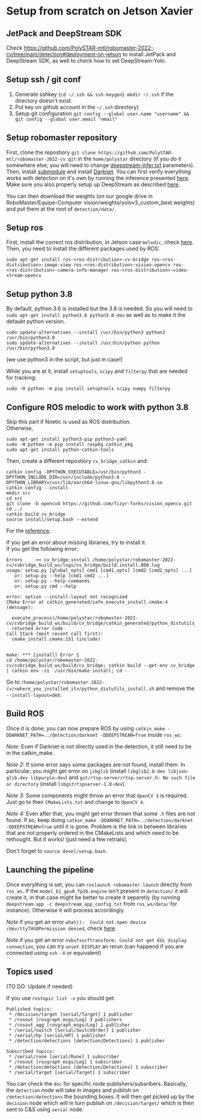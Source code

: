 # Setup from scratch on Jetson Xavier

## JetPack and DeepStream SDK

Check https://github.com/PolySTAR-mtl/robomaster-2022-cv/tree/main/detection#deployment-on-jetson to install JetPack and DeepStream SDK, as well to check how to set DeepStream-Yolo.

## Setup ssh / git conf

1. Generate sshkey (`cd ~/.ssh && ssh-keygen`). `mkdir ~/.ssh` if the directory doesn't exist.
2. Put key on github account in the `~/.ssh` directory)
3. Setup git configuration `git config --global user.name "username" && git config --global user.email "email"`

## Setup robomaster repository

First, clone the repostiory `git clone https://github.com/PolySTAR-mtl/robomaster-2022-cv.git` in the `home/polystar` directory (if you do it somewhere else, you will need to change [deepstream-infer.txt](https://github.com/PolySTAR-mtl/robomaster-2022-cv/blob/main/ros_ws/data/deepstream-infer.txt) parameters). Then, install [submodule](https://github.com/PolySTAR-mtl/robomaster-2022-cv/tree/main/detection#small-note-on-submodules)
and install [Darknet](https://github.com/PolySTAR-mtl/robomaster-2022-cv/tree/main/detection#setting-up-darknet-environment). You can first verify everything works with detection on it's
own by running the inference presented [here](https://github.com/PolySTAR-mtl/robomaster-2022-cv/tree/main/detection#setting-up-darknet-environment). Make sure you also properly setup up DeepStream as described [here](https://github.com/PolySTAR-mtl/robomaster-2022-cv/tree/main/detection#deployment-on-jetson). 

You can then download the weights (on our google drive in RoboMaster/Equipe-Computer vision/weights/yolov3_custom_best.weights) and put them at the root of `detection/data/`.

## Setup ros

First, install the correct ros distribution, in Jetson case `melodic`, check [here](http://wiki.ros.org/melodic/Installation/Ubuntu).
Then, you need to install the different packages used by ROS:

`sudo apt-get install ros-<ros-distribution>-cv-bridge ros-<ros-distribution>-image-view ros-<ros-distribution>-vision-opencv ros-<ros-distribution>-camera-info-manager ros-<ros-distribution>-video-stream-opencv`

## Setup python 3.8

By default, python 3.6 is installed but the 3.8 is needed. So you will need to `sudo apt-get install python3.8 python3.8-dev` as well as to make it the defaukt python version.

```
sudo update-alternatives --install /usr/bin/python3 python3 /usr/bin/python3.8
sudo update-alternatives --install /usr/bin/python python /usr/bin/python3.8
```

(we use python3 in the script, but just in case!)

While you are at it, install `setuptools`, `scipy` and `filterpy` that are needed for tracking:

`sudo -H python -m pip install setuptools scipy numpy filterpy`

## Configure ROS melodic to work with python 3.8

Skip this part if Noetic is used as ROS distribution. <br>
Otherwise,
```
sudo apt-get install python3-pip python3-yaml
sudo -H python -m pip install rospkg catkin_pkg
sudo apt-get install python-catkin-tools
```

Then, create a different repostiory `cv_bridge_catkin` and: <br>
```
catkin config -DPYTHON_EXECUTABLE=/usr/bin/python3 -DPYTHON_INCLUDE_DIR=/usr/include/python3.8 -DPYTHON_LIBRARY=/usr/lib/aarch64-linux-gnu/libpython3.8.so
catkin config --install
mkdir src
cd src
git clone -b opencv4 https://github.com/fizyr-forks/vision_opencv.git
cd ../
catkin build cv_bridge
source install/setup.bash --extend
```

For the [reference](https://medium.com/@beta_b0t/how-to-setup-ros-with-python-3-44a69ca36674).

If you get an error about missing libraries, try to install it. <br>
If you get the following error: 
```
Errors     << cv_bridge:install /home/polystar/robomaster-2022-cv/cvbridge_build_ws/logs/cv_bridge/build.install.000.log
usage: setup.py [global_opts] cmd1 [cmd1_opts] [cmd2 [cmd2_opts] ...]
   or: setup.py --help [cmd1 cmd2 ...]
   or: setup.py --help-commands
   or: setup.py cmd --help

error: option --install-layout not recognized
CMake Error at catkin_generated/safe_execute_install.cmake:4 (message):

  execute_process(/home/polystar/robomaster-2022-cv/cvbridge_build_ws/build/cv_bridge/catkin_generated/python_distutils_install.sh)
  returned error code
Call Stack (most recent call first):
  cmake_install.cmake:151 (include)


make: *** [install] Error 1
cd /home/polystar/robomaster-2022-cv/cvbridge_build_ws/build/cv_bridge; catkin build --get-env cv_bridge | catkin env -si  /usr/bin/make install; cd -
```

Go to `/home/polystar/robomaster-2022-cv/<where_you_installed_it>/python_distutils_install.sh` and remove the `--install-layout=deb`.

## Build ROS

Once it is done, you can now prepare ROS by using `catkin_make -DDARKNET_PATH=../detection/darknet -DDEEPSTREAM=True` inside `ros_ws`.

*Note:* Even if Darknet is not directly used in the detection, it still need to be in the catkin_make.

*Note 2:* If some error says some packages are not found, install them. In particular, you might get error on `jibglib` (install `libglib2.0-dev libjson-glib-dev libpurple-dev`) and `gst/rtsp-server/rtsp-server.h: No such file or directory` (install `libgstrtspserver-1.0-dev`).

*Note 3:* Some components might throw an error that `OpenCV 3` is required. Just go to their `CMakeLists.txt` and change to `OpenCV 4`.

*Note 4:* Even after that, you might get error thrown that some `.h` files are not found. If so, keep doing `catkin_make -DDARKNET_PATH=../detection/darknet -DDEEPSTREAM=True` until it is gone. Problem is the link in between libraries that are not properly ordered in the CMakeLists and which need to be rethought. But it works! (just need a few retrials).

Don't forget to  `source devel/setup.bash`.

## Launching the pipeline

Once everything is set, you can `roslaunch robomaster.launch` directly from `ros_ws`. If the `model_b1_gpu0_fp16.engine` isn't present in `detection/` it will create it, in that case might be better to create it separetly (by running `deepstream-app -c deepstream_app_config.txt` from `ros_ws/data/` for instance). Otherwise it will process accordingly.

*Note* if you get an error `what():  Could not open device /dev/ttyTHS0Permission denied`, check [here](https://github.com/PolySTAR-mtl/robomaster-2022-cv/blob/main/doc/serial.md#jetson-setup).

*Note*  if you get an error `nvbufsurftransform: Could not get EGL display connection`, you can try `unset DISPLAY` an rerun (can happend if you are connected using `ssh -X` or equivalent)

## Topics used 

(TO DO: Update if needed)

If you use `rostopic list -v` you should get:

```
Published topics:
 * /decision/target [serial/Target] 1 publisher
 * /rosout [rosgraph_msgs/Log] 3 publishers
 * /rosout_agg [rosgraph_msgs/Log] 1 publisher
 * /serial/switch [serial/SwitchOrder] 1 publisher
 * /serial/hp [serial/HP] 1 publisher
 * /detection/detections [detection/Detections] 1 publisher

Subscribed topics:
 * /serial/rune [serial/Rune] 1 subscriber
 * /rosout [rosgraph_msgs/Log] 1 subscriber
 * /detection/detections [detection/Detections] 1 subscriber
 * /serial/target [serial/Target] 1 subscriber
 ```
 
 You can check the `doc` for specific node publishers/subsribers. Basically, the `detection` node will take in images and publish on `/detection/detections` the bounding boxes. It will then get picked up by the `decision` node which will in turn publish on `/decision/target/` which is then sent to C&S using `serial` node.
